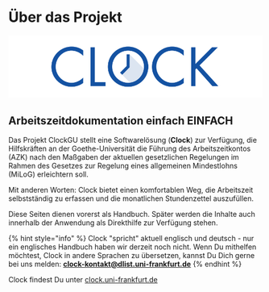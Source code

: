 # Über das Projekt

![](.gitbook/assets/clock_current_logo_600x150.png)

## Arbeitszeitdokumentation einfach EINFACH

Das Projekt ClockGU stellt eine Softwarelösung \(**Clock**\) zur Verfügung, die Hilfskräften an der Goethe-Universität die Führung des Arbeitszeitkontos \(AZK\) nach den Maßgaben der aktuellen gesetzlichen Regelungen im Rahmen des Gesetzes zur Regelung eines allgemeinen Mindestlohns \(MiLoG\) erleichtern soll.

Mit anderen Worten: Clock bietet einen komfortablen Weg, die Arbeitszeit selbstständig zu erfassen und die monatlichen Stundenzettel auszufüllen.

Diese Seiten dienen vorerst als Handbuch. Später werden die Inhalte auch innerhalb der Anwendung als Direkthilfe zur Verfügung stehen.

{% hint style="info" %}
Clock "spricht" aktuell englisch und deutsch - nur ein englisches Handbuch haben wir derzeit noch nicht. Wenn Du mithelfen möchtest, Clock in andere Sprachen zu übersetzen, kannst Du Dich gerne bei uns melden: [**clock-kontakt@dlist.uni-frankfurt.de**](mailto:clock-kontakt@dlist.uni-frankfurt.de)
{% endhint %}

Clock findest Du unter [clock.uni-frankfurt.de](http://clock.uni-frankfurt.de)
